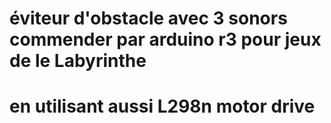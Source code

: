 # éviteur d'obstacle avec 3 sonors commender par arduino r3 pour jeux de le Labyrinthe
# en utilisant aussi L298n motor drive 
